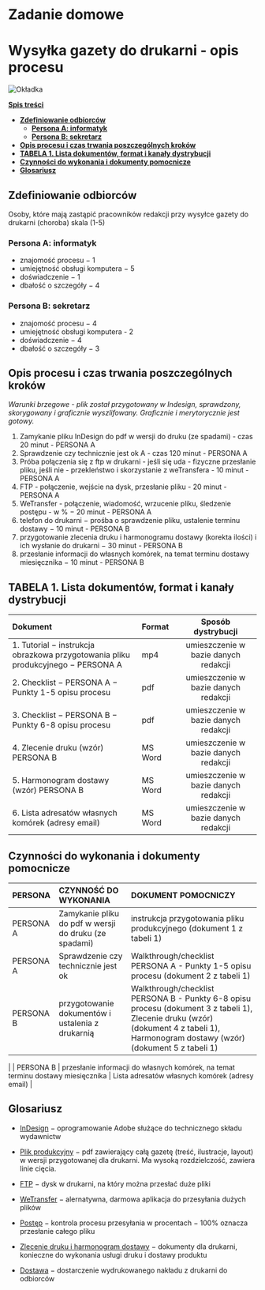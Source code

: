 # Zadanie domowe

#  **Wysyłka gazety do drukarni - opis procesu**

![Okładka](https://dodr.pl/xthumb,qw=145,asrc=,_userfiles,_contents,_miesieczniki,_164,_1b.jpg.pagespeed.ic.PTrK09l9Wg.webp)



 [**Spis treści**](#spis-treści)
  - [**Zdefiniowanie odbiorców**](#zdefiniowanie-odbiorców)
    - [**Persona A: informatyk**](#persona-a-informatyk)
    - [**Persona B: sekretarz**](#persona-b-sekretarz)
  - [**Opis procesu i czas trwania poszczególnych kroków**](#opis-procesu-i-czas-trwania-poszczególnych-kroków)
  - [**TABELA 1. Lista dokumentów, format i kanały dystrybucji**](#tabela-1-lista-dokumentów-format-i-kanały-dystrybucji)
  - [**Czynności do wykonania i dokumenty pomocnicze**](#czynności-do-wykonania-i-dokumenty-pomocnicze)
  - [**Glosariusz**](#glosariusz)



##  **Zdefiniowanie odbiorców**
Osoby, które mają zastąpić pracowników redakcji przy wysyłce gazety do drukarni (choroba)
skala (1-5)

### **Persona A: informatyk**
* znajomość procesu − 1
* umiejętność obsługi komputera − 5
* doświadczenie − 1
* dbałość o szczegóły − 4

### **Persona B: sekretarz**
* znajomość procesu − 4
* umiejętność obsługi komputera - 2
* doświadczenie − 4
* dbałość o szczegóły − 3
  
##  **Opis procesu i czas trwania poszczególnych kroków**
  *Warunki brzegowe - plik został przygotowany w Indesign, sprawdzony, skorygowany i graficznie wyszlifowany. Graficznie i merytorycznie jest gotowy.*

1.	Zamykanie pliku InDesign do pdf w wersji do druku (ze spadami) - czas 20 minut - PERSONA A
2.	Sprawdzenie czy technicznie jest ok A - czas 120 minut - PERSONA A
3.	Próba połączenia się z ftp w drukarni - jeśli się uda - fizyczne przesłanie pliku, jeśli nie - przekleństwo i skorzystanie z weTransfera - 10 minut - PERSONA A
4.	FTP - połączenie, wejście na dysk, przesłanie pliku  - 20 minut - PERSONA A
5.	WeTransfer - połączenie, wiadomość, wrzucenie pliku, śledzenie postępu - w % − 20 minut - PERSONA A
6.	telefon do drukarni − prośba o sprawdzenie pliku, ustalenie terminu dostawy − 10 minut - PERSONA B
7.	przygotowanie zlecenia druku i harmonogramu dostawy (korekta ilości) i ich wysłanie do drukarni − 30 minut - PERSONA B
8.	przesłanie informacji do własnych komórek, na temat terminu dostawy miesięcznika − 10 minut - PERSONA B

##  **TABELA 1. Lista dokumentów, format i kanały dystrybucji**

|   Dokument  |   Format  | Sposób dystrybucji  |
| :---------------- |:-------------------|:-----:|
|  1. Tutorial − instrukcja obrazkowa przygotowania pliku produkcyjnego − PERSONA A|mp4|umieszczenie w bazie danych redakcji  |
|2. Checklist − PERSONA A − Punkty 1-5 opisu procesu|pdf|umieszczenie w bazie danych redakcji|
|  3. Checklist − PERSONA B − Punkty 6-8 opisu procesu	|pdf|umieszczenie w bazie danych redakcji  |
| 4. Zlecenie druku (wzór) PERSONA B	| MS Word | umieszczenie w bazie danych redakcji  |
| 5. Harmonogram dostawy (wzór) PERSONA B	| MS Word | umieszczenie w bazie danych redakcji  |
| 6. Lista adresatów własnych komórek (adresy email)	| MS Word | umieszczenie w bazie danych redakcji  |


##  **Czynności do wykonania i dokumenty pomocnicze**

|  PERSONA  | CZYNNOŚĆ DO WYKONANIA| DOKUMENT POMOCNICZY  |
| :------------------ |:---------------------|:-----|
| PERSONA A|   Zamykanie pliku do pdf w wersji do druku (ze spadami)|instrukcja przygotowania pliku produkcyjnego (dokument 1 z tabeli 1)  |
|PERSONA A|Sprawdzenie czy technicznie jest ok|Walkthrough/checklist  PERSONA A - Punkty 1-5 opisu procesu (dokument 2 z tabeli 1)|
|  PERSONA B 	|przygotowanie dokumentów i ustalenia z drukarnią|Walkthrough/checklist  PERSONA  B - Punkty 6-8 opisu procesu (dokument 3 z tabeli 1), Zlecenie druku (wzór) (dokument 4 z tabeli 1), Harmonogram dostawy (wzór) (dokument 5 z tabeli 1)
 |
| PERSONA B	| przesłanie informacji do własnych komórek, na temat terminu dostawy miesięcznika  | Lista adresatów własnych komórek (adresy email) |



##  **Glosariusz**

- [InDesign](#InDesign)
− oprogramowanie Adobe służące do technicznego składu wydawnictw
- [Plik produkcyjny](#Plik-produkcyjny)
 − pdf zawierający całą gazetę (treść, ilustracje, layout) w wersji przygotowanej dla drukarni. Ma wysoką rozdzielczość, zawiera linie cięcia.


- [FTP](#FTP)
− dysk w drukarni, na który można przesłać duże pliki 

- [WeTransfer](#WeTransfer)
  − alernatywna, darmowa aplikacja do przesyłania dużych plików
- [Postęp](#Postęp)
 − kontrola procesu przesyłania w procentach − 100% oznacza przesłanie całego pliku
 - [Zlecenie druku i harmonogram dostawy](#Zlecenie-druku-i-harmonogram-dostawy)
 − dokumenty dla drukarni, konieczne do wykonania usługi druku i dostawy produktu
 - [Dostawa](#Dostawa)
 − dostarczenie wydrukowanego nakładu z drukarni do odbiorców




